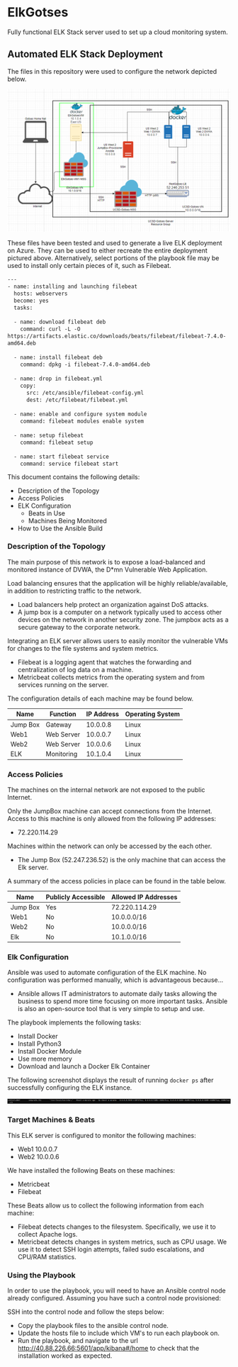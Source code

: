 # ElkGotses
Fully functional ELK Stack server used to set up a cloud monitoring system.

## Automated ELK Stack Deployment

The files in this repository were used to configure the network depicted below.

![alt text](https://github.com/sgotses/ElkGotses/blob/main/Diagrams/Diagram.PNG)

These files have been tested and used to generate a live ELK deployment on Azure. They can be used to either recreate the entire deployment pictured above. Alternatively, select portions of the playbook file may be used to install only certain pieces of it, such as Filebeat.

```
---
- name: installing and launching filebeat
  hosts: webservers
  become: yes
  tasks:

  - name: download filebeat deb
    command: curl -L -O https://artifacts.elastic.co/downloads/beats/filebeat/filebeat-7.4.0-amd64.deb

  - name: install filebeat deb
    command: dpkg -i filebeat-7.4.0-amd64.deb

  - name: drop in filebeat.yml
    copy:
      src: /etc/ansible/filebeat-config.yml
      dest: /etc/filebeat/filebeat.yml

  - name: enable and configure system module
    command: filebeat modules enable system

  - name: setup filebeat
    command: filebeat setup

  - name: start filebeat service
    command: service filebeat start
   ```

This document contains the following details:
- Description of the Topology
- Access Policies
- ELK Configuration
  - Beats in Use
  - Machines Being Monitored
- How to Use the Ansible Build



### Description of the Topology

The main purpose of this network is to expose a load-balanced and monitored instance of DVWA, the D*mn Vulnerable Web Application.

Load balancing ensures that the application will be highly reliable/available, in addition to restricting traffic to the network.
- Load balancers help protect an organization against DoS attacks. 
- A jump box is a computer on a network typically used to access other devices on the network in another security zone. The jumpbox acts as a secure gateway to the corporate network.

Integrating an ELK server allows users to easily monitor the vulnerable VMs for changes to the file systems and system metrics.
- Filebeat is a logging agent that watches the forwarding and centralization of log data on a machine.
- Metricbeat collects metrics from the operating system and from services running on the server.

The configuration details of each machine may be found below.

| Name     | Function | IP Address | Operating System |
|----------|----------|------------|------------------|
| Jump Box | Gateway  | 10.0.0.8   | Linux            |
| Web1     |Web Server| 10.0.0.7   | Linux            |
| Web2     |Web Server| 10.0.0.6   | Linux            |
| ELK      |Monitoring| 10.1.0.4   | Linux            |

### Access Policies

The machines on the internal network are not exposed to the public Internet. 

Only the JumpBox machine can accept connections from the Internet. Access to this machine is only allowed from the following IP addresses:
- 72.220.114.29

Machines within the network can only be accessed by the each other.
- The Jump Box (52.247.236.52) is the only machine that can access the Elk server.

A summary of the access policies in place can be found in the table below.

| Name     | Publicly Accessible | Allowed IP Addresses |
|----------|---------------------|----------------------|
| Jump Box |        Yes          | 72.220.114.29        |
| Web1     |        No           | 10.0.0.0/16          |
| Web2     |        No           | 10.0.0.0/16          |
| Elk      |        No           | 10.1.0.0/16          |

### Elk Configuration

Ansible was used to automate configuration of the ELK machine. No configuration was performed manually, which is advantageous because...
- Ansible allows IT administrators to automate daily tasks allowing the business to spend more time focusing on more important tasks. Ansible is also an open-source tool that is very simple to setup and use.

The playbook implements the following tasks:
- Install Docker
- Install Python3
- Install Docker Module
- Use more memory
- Download and launch a Docker Elk Container 

The following screenshot displays the result of running `docker ps` after successfully configuring the ELK instance.

![alt text](https://github.com/sgotses/ElkGotses/blob/main/Screenshots/ELK.PNG)

### Target Machines & Beats
This ELK server is configured to monitor the following machines:
- Web1 10.0.0.7
- Web2 10.0.0.6

We have installed the following Beats on these machines:
- Metricbeat
- Filebeat

These Beats allow us to collect the following information from each machine:
- Filebeat detects changes to the filesystem. Specifically, we use it to collect Apache logs.
- Metricbeat detects changes in system metrics, such as CPU usage. We use it to detect SSH login attempts, failed sudo escalations, and CPU/RAM statistics.

### Using the Playbook
In order to use the playbook, you will need to have an Ansible control node already configured. Assuming you have such a control node provisioned: 

SSH into the control node and follow the steps below:
- Copy the playbook files to the ansible control node.
- Update the hosts file to include which VM's to run each playbook on.
- Run the playbook, and navigate to the url http://40.88.226.66:5601/app/kibana#/home to check that the installation worked as expected.
